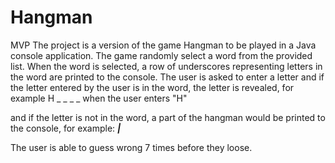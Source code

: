 # Hangman

MVP
The project is a version of the game Hangman to be played in a Java console application.
The game  randomly select a word from the provided list.
When the word is selected, a row of underscores representing letters in the word are printed to the console.
The user is asked to enter a letter and if the letter entered by the user is in the word, the letter is  revealed, for example
H _ _ _ _
when the user enters "H"

and if the letter is not in the word, a part of the hangman would be printed to the console, for example:
___|___

The user is able to guess wrong 7 times before they loose.


